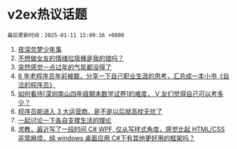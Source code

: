# v2ex热议话题

`最后更新时间：2025-01-11 15:09:16 +0800`

1. [夜深忽梦少年事](https://www.v2ex.com/t/1104185)
1. [不想做女友的情绪垃圾桶是我的错吗？](https://www.v2ex.com/t/1104265)
1. [突然感觉一点过年的气氛都没得了](https://www.v2ex.com/t/1104309)
1. [8 年老程序员年前被裁，分享一下自己职业生涯的思考，汇总成一本小书《自洽的程序员》](https://www.v2ex.com/t/1104211)
1. [如何看待[深圳南山四年级期末数学试卷]的难度， V 友们觉得自己可以考多少？](https://www.v2ex.com/t/1104218)
1. [程序员能进入 3 大运营商，是不是以后就高枕无忧了](https://www.v2ex.com/t/1104193)
1. [一起讨论一下各自支撑生活的理论](https://www.v2ex.com/t/1104306)
1. [求教，最近写了一段时间 C# WPF, 仅从写样式角度，感觉比起 HTML/CSS 非常麻烦，纯 windows 桌面应用 C#下有其他更好用的框架吗？](https://www.v2ex.com/t/1104231)

